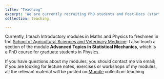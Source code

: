 ```yaml
---
title: "Teaching"
excerpt: "We are currently recruiting PhD students and Post-Docs (starting early 2023). If you have a solid background in Mathematics or Physics and have a strong interest in Statistical Mechanics, Stochastic Processes, Disordered Systems, etc., applied to ecosystems, then this is the right Lab for you. [Get in touch](https://www.liphlab.com/#research) with me!"
collection: teaching

---
```



Currently, I teach Introductory modules in Maths and Physics to freshmen in the [School of Agricultural Sciences and Veterinary Medicine](https://www.agrariamedicinaveterinaria.unipd.it/en/). I also teach a section of the module <b>Advanced Topics in Statistical Mechanics</b>, which is a PhD course for graduate students in Physics.

If you have questions about my modules, you should contact me via email; if you are looking for lecture notes, exercises or workshops of my modules, all the relevant material will be posted on [Moodle](https://elearning.unipd.it/scuolaamv/)
collection: teaching
